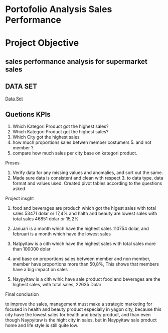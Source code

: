 # Portofolio Analysis Sales Performance

# Project Objective
## sales performance analysis for supermarket sales
## DATA SET
<a href="https://github.com/hasanuddin95/protofolio/blob/main/supermarket_sales.csv">Data Set<a/>
## Quetions KPIs

1. Which Kategori Product got the highest sales?
2. Which Kategori Product got the highest sales?
3. Which City got the highest sales
4. how much proportions sales betwen member costumers 5. and not member ?
5. compare how much sales per city base on kategori product.


Proses
1. Verify data for any missing values and anomalies, and sort out the same.
2. Made sure data is consistent and clean with respect 3. to data type, data format and values used.
Created pivot tables according to the questions asked.

Project insght
1. food and beverages are produch which got the higest sales with total sales 53471 dolar or 17,4% and halth and beauty are lowest sales with total sales 46851 dolar or 15,2%

2. Januari is a month which have the highest sales 110754 dolar, and februari is a month which have the lowest sales

3. Natpyitaw is a cith which have the highest sales with total sales more than 100000 dolar
4. and base on proportions sales between member and non member, member have proportions more than 50,8%, This shows that members have a big impact on sales
5. Naypyitaw is a cith wihic have sale product food and beverages are the highest sales, with total sales, 22635 Dolar


Final conclusion

to improve the sales, management must make a strategic marketing for focused in health and beauty product especially in yagon city, because this city have the lowest sales for health and beaty product, and than even though Naypyitaw is the hight city in sales, but in Naypyitaw sale product home and life style is still quite low.
